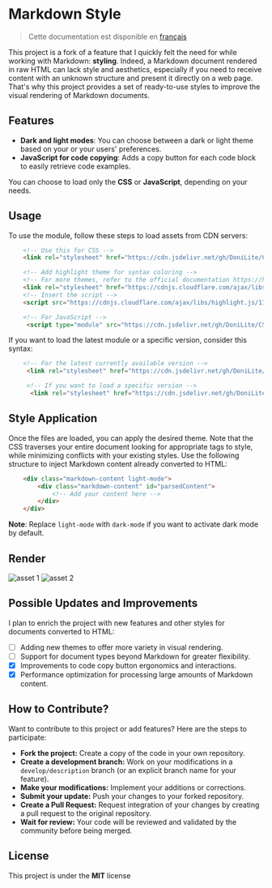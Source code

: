 # Markdown Style

> Cette documentation est disponible en [français](./readme.fr.md)

This project is a fork of a feature that I quickly felt the need for while working with Markdown: **styling**. Indeed, a Markdown document rendered in raw HTML can lack style and aesthetics, especially if you need to receive content with an unknown structure and present it directly on a web page. That's why this project provides a set of ready-to-use styles to improve the visual rendering of Markdown documents.

## Features

- **Dark and light modes**: You can choose between a dark or light theme based on your or your users' preferences.
- **JavaScript for code copying**: Adds a copy button for each code block to easily retrieve code examples.

You can choose to load only the **CSS** or **JavaScript**, depending on your needs.

## Usage

To use the module, follow these steps to load assets from CDN servers:

```html
    <!-- Use this for CSS -->
    <link rel="stylesheet" href="https://cdn.jsdelivr.net/gh/DoniLite/CSS/md.css">

    <!-- Add highlight theme for syntax coloring -->
    <!-- For more themes, refer to the official documentation https://highlightjs.org/#usage -->
    <link rel="stylesheet" href="https://cdnjs.cloudflare.com/ajax/libs/highlight.js/11.8.0/styles/github-dark.min.css"/>
    <!-- Insert the script -->
    <script src="https://cdnjs.cloudflare.com/ajax/libs/highlight.js/11.8.0/highlight.min.js"></script>

    <!-- For JavaScript -->
     <script type="module" src="https://cdn.jsdelivr.net/gh/DoniLite/CSS/md.js" defer></script>
```

If you want to load the latest module or a specific version, consider this syntax:

```html
    <!-- For the latest currently available version -->
     <link rel="stylesheet" href="https://cdn.jsdelivr.net/gh/DoniLite/CSS@latest/md.css">

     <!-- If you want to load a specific version -->
      <link rel="stylesheet" href="https://cdn.jsdelivr.net/gh/DoniLite/CSS@{{specific_version_number}}/md.css">
```

## Style Application

Once the files are loaded, you can apply the desired theme. Note that the CSS traverses your entire document looking for appropriate tags to style, while minimizing conflicts with your existing styles. Use the following structure to inject Markdown content already converted to HTML:

```html
    <div class="markdown-content light-mode">
        <div class="markdown-content" id="parsedContent">
            <!-- Add your content here -->
        </div>
    </div>
```

**Note**: Replace `light-mode` with `dark-mode` if you want to activate dark mode by default.

## Render

![asset 1](https://github.com/user-attachments/assets/8cbe01c7-d30c-4665-8254-be92914135df)
![asset 2](https://github.com/user-attachments/assets/09d58f07-b3e1-4a66-b3e4-471e75c5de8b)


## Possible Updates and Improvements

I plan to enrich the project with new features and other styles for documents converted to HTML:

- [ ] Adding new themes to offer more variety in visual rendering.
- [ ] Support for document types beyond Markdown for greater flexibility.
- [x] Improvements to code copy button ergonomics and interactions.
- [x] Performance optimization for processing large amounts of Markdown content.

## How to Contribute?

Want to contribute to this project or add features? Here are the steps to participate:

- **Fork the project:** Create a copy of the code in your own repository.
- **Create a development branch:** Work on your modifications in a `develop/description` branch (or an explicit branch name for your feature).
- **Make your modifications:** Implement your additions or corrections.
- **Submit your update:** Push your changes to your forked repository.
- **Create a Pull Request:** Request integration of your changes by creating a pull request to the original repository.
- **Wait for review:** Your code will be reviewed and validated by the community before being merged.

## License

This project is under the **MIT** license
